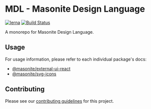 # MDL - Masonite Design Language

[![lerna](https://img.shields.io/badge/maintained%20with-lerna-cc00ff.svg)](https://lernajs.io/) [![Build Status](https://travis-ci.org/masonitedoors/MDL.svg?branch=master)](https://travis-ci.org/masonitedoors/MDL)

A monorepo for Masonite Design Language.

## Usage

For usage information, please refer to each individual package's docs:

- [@masonite/external-ui-react](packages/external-ui-react/README.md)
- [@masonite/svg-icons](packages/svg-icons/README.md)

## Contributing

Please see our [contributing guidelines](CONTRIBUTING.md) for this project.
